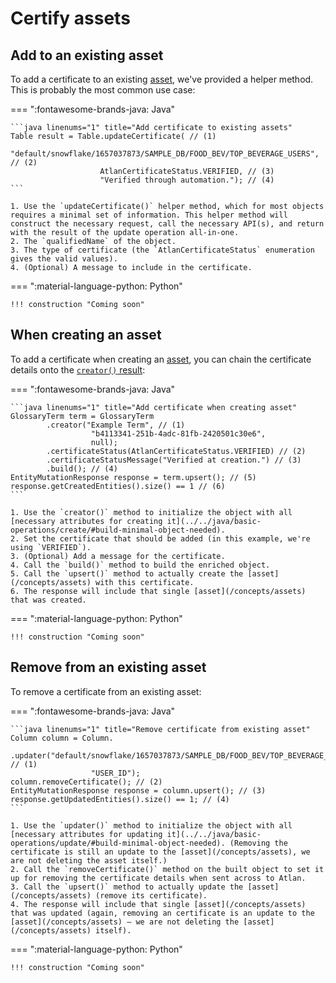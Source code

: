 
# Certify assets

## Add to an existing asset

To add a certificate to an existing [asset](/concepts/assets), we've provided a helper method. This is probably the most common use case:

=== ":fontawesome-brands-java: Java"

	```java linenums="1" title="Add certificate to existing assets"
	Table result = Table.updateCertificate( // (1)
						"default/snowflake/1657037873/SAMPLE_DB/FOOD_BEV/TOP_BEVERAGE_USERS", // (2)
						AtlanCertificateStatus.VERIFIED, // (3)
						"Verified through automation."); // (4)
	```

	1. Use the `updateCertificate()` helper method, which for most objects requires a minimal set of information. This helper method will construct the necessary request, call the necessary API(s), and return with the result of the update operation all-in-one.
	2. The `qualifiedName` of the object.
	3. The type of certificate (the `AtlanCertificateStatus` enumeration gives the valid values).
	4. (Optional) A message to include in the certificate.

=== ":material-language-python: Python"

	!!! construction "Coming soon"

## When creating an asset

To add a certificate when creating an [asset](/concepts/assets), you can chain the certificate details onto the [`creator()` result](../../java/basic-operations/create/#build-minimal-object-needed):

=== ":fontawesome-brands-java: Java"

	```java linenums="1" title="Add certificate when creating asset"
	GlossaryTerm term = GlossaryTerm
			.creator("Example Term", // (1)
					  "b4113341-251b-4adc-81fb-2420501c30e6",
					  null);
			.certificateStatus(AtlanCertificateStatus.VERIFIED) // (2)
			.certificateStatusMessage("Verified at creation.") // (3)
			.build(); // (4)
	EntityMutationResponse response = term.upsert(); // (5)
	response.getCreatedEntities().size() == 1 // (6)
	```
	
	1. Use the `creator()` method to initialize the object with all [necessary attributes for creating it](../../java/basic-operations/create/#build-minimal-object-needed).
	2. Set the certificate that should be added (in this example, we're using `VERIFIED`).
	3. (Optional) Add a message for the certificate.
	4. Call the `build()` method to build the enriched object.
	5. Call the `upsert()` method to actually create the [asset](/concepts/assets) with this certificate.
	6. The response will include that single [asset](/concepts/assets) that was created.

=== ":material-language-python: Python"

	!!! construction "Coming soon"

## Remove from an existing asset

To remove a certificate from an existing asset:

=== ":fontawesome-brands-java: Java"

	```java linenums="1" title="Remove certificate from existing asset"
	Column column = Column.
			.updater("default/snowflake/1657037873/SAMPLE_DB/FOOD_BEV/TOP_BEVERAGE_USERS/USER_ID", // (1)
					  "USER_ID");
	column.removeCertificate(); // (2)
	EntityMutationResponse response = column.upsert(); // (3)
	response.getUpdatedEntities().size() == 1; // (4)
	```

	1. Use the `updater()` method to initialize the object with all [necessary attributes for updating it](../../java/basic-operations/update/#build-minimal-object-needed). (Removing the certificate is still an update to the [asset](/concepts/assets), we are not deleting the asset itself.)
	2. Call the `removeCertificate()` method on the built object to set it up for removing the certificate details when sent across to Atlan.
	3. Call the `upsert()` method to actually update the [asset](/concepts/assets) (remove its certificate).
	4. The response will include that single [asset](/concepts/assets) that was updated (again, removing an certificate is an update to the [asset](/concepts/assets) — we are not deleting the [asset](/concepts/assets) itself).

=== ":material-language-python: Python"

	!!! construction "Coming soon"
